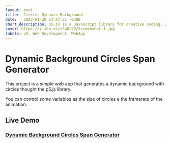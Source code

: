 ```yaml
---
layout: post
title:  Circles Dynamic Background
date:   2023-01-20 14:47:51 -0300
short_description: p5.js is a JavaScript library for creative coding, with a focus on making coding accessible and inclusive for artists, designers, educators, beginners, and anyone else! 
cover: https://i.ibb.co/cFwDt5D/Screenshot-1.jpg
labels: p5, Web Development, WebApp
---
```



# Dynamic Background Circles Span Generator

This project is a simple web app that generates a dynamic background with circles thought the p5.js library.

You can control some variables as the size of circles e the framerate of the animation.

## Live Demo

### [Dynamic Background Circles Span Generator](https://lucasgeron.github.io/p5/circles-dynamic-background)